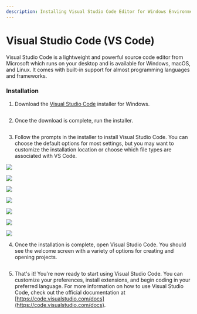 ```yaml
---
description: Installing Visual Studio Code Editor for Windows Environment
---
```


# Visual Studio Code (VS Code)

Visual Studio Code is a lightweight and powerful source code editor from Microsoft which runs on your desktop and is available for Windows, macOS, and Linux. It comes with built-in support for almost programming languages and frameworks.

### Installation

1. Download the [Visual Studio Code](https://code.visualstudio.com/download) installer for Windows.

<figure><img src="../.gitbook/assets/01.png" alt=""><figcaption></figcaption></figure>

2. Once the download is complete, run the installer.

<figure><img src="../.gitbook/assets/03.png" alt=""><figcaption></figcaption></figure>

3. Follow the prompts in the installer to install Visual Studio Code. You can choose the default options for most settings, but you may want to customize the installation location or choose which file types are associated with VS Code.

![](<../.gitbook/assets/image (5) (1).png>)

![](<../.gitbook/assets/image (1) (1).png>)

![](<../.gitbook/assets/image (2) (1).png>)

![](<../.gitbook/assets/image (7) (1).png>)

![](<../.gitbook/assets/image (3) (1).png>)

![](<../.gitbook/assets/image (19).png>)

![](<../.gitbook/assets/image (4) (1).png>)

4. Once the installation is complete, open Visual Studio Code. You should see the welcome screen with a variety of options for creating and opening projects.

<figure><img src="../.gitbook/assets/image (6) (1).png" alt=""><figcaption></figcaption></figure>

5. That's it! You're now ready to start using Visual Studio Code. You can customize your preferences, install extensions, and begin coding in your preferred language. For more information on how to use Visual Studio Code, check out the official documentation at [https://code.visualstudio.com/docs](https://code.visualstudio.com/docs).

